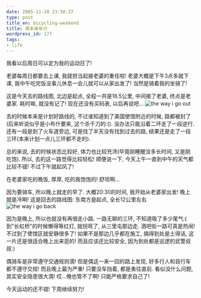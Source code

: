 ```yaml
---
date: 2005-11-20 23:50:37
type: post
title_en: bicycling-weekend
title: 周末单车行
wordpress_id: 177
tags:
- life
---
```


我看以后周日可以定为我的运动日了!

老婆每周日都要去上课, 我就担当起接老婆的重任啦! 老婆大概是下午3点多就下课, 我中午吃完饭没事儿休息一会儿就可以从家出发了! 当然是骑着我的坐骑了!

这是今天去的路线图, 北边是起点, 全程一共是16.5公里, 中间接了老婆, 终点是老婆家. 耗时嘛, 就没有记了! 现在还没有买码表, 以后再说吧...
![the way i go out](/wp-content/go.gif)

去的时候本来是计划好路线的, 不过谁知道到了美国使馆附近的时候, 路都被封了(后来听说似乎是小布什要来, 这个杀千刀的:(). 没办法只能沿着二环走了一段逆行. 还有一段是到了火车道旁边, 可是找了半天没有找到过去的路, 结果还是走了一段三环(本来计划一点儿三环都不走的).

总的来说, 去的时候状态比较好, 体力也比较充沛(毕竟刚睡醒没多长时间, 又是刚吃饱). 所以, 去的这一路觉得比较轻松! 顺便说一下, 今天上午一直到中午的天气都比较不错! 不过下午就起风了!

在老婆家吃的晚饭, 厚厚, 吃的我饱饱的! 舒坦啊...

因为要骑车, 所以晚上就走的早了. 大概20:30的时间, 我开始从老婆家出发! 晚上就是冷啊! 这是回去的路线图: 东南方是起点, 全长12公里左右
![the way i go back](/wp-content/back.gif)

因为是晚上, 所以也就没有再很走小路. 一路无聊的三环, 不知道吸了多少尾气:( 到"长虹桥"的时候懒得等红灯, 就拐弯了, 从三里屯那边走. 酒吧街一路可真是热闹! 不过到了使馆区就安静很多了! 如果不是那边几乎都在施工, 搞得到处是土得话, 这一片还是很适合晚上出来逛的! 而且应该还比较安全, 因为到处都是巡逻的武警叔叔:)

偶骑车是非常遵守交通规则滴! 但是偶这一来一回的路上发现, 好多行人和自行车都不遵守交规! 而且晚上最为严重! 只要没车挡着, 都是勇往直前. 看似没什么问题, 其实安全隐患很大滴! 哎...俺也管不了啊! 只能严格要求自己了!

今天运动的还不错! 下周继续努力!
